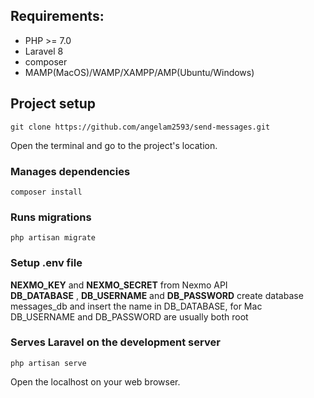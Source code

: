 ## Requirements:
- PHP >= 7.0
- Laravel 8
- composer
- MAMP(MacOS)/WAMP/XAMPP/AMP(Ubuntu/Windows)

## Project setup
```
git clone https://github.com/angelam2593/send-messages.git
```
Open the terminal and go to the project's location.
### Manages dependencies
```
composer install
```
### Runs migrations
```
php artisan migrate
```
### Setup .env file
**NEXMO_KEY** and **NEXMO_SECRET** from Nexmo API <br>
**DB_DATABASE** , **DB_USERNAME**  and **DB_PASSWORD** create database messages_db and insert the name in DB_DATABASE, for Mac DB_USERNAME and DB_PASSWORD are usually both root
### Serves Laravel on the development server
```
php artisan serve
```
Open the localhost on your web browser.
